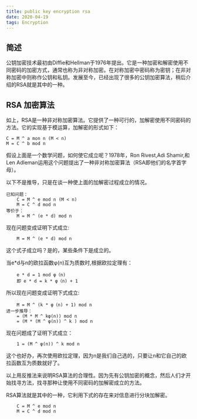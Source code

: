 ```yaml
---
title: public key encryption rsa
date: 2020-04-19 
tags: Encryption
---
```

## 简述

公钥加密技术最初由Diffie和Hellman于1976年提出。它是一种加密和解密使用不同密码的加密方式，通常也称为非对称加密。在对称加密中密码称为密钥；在非对称加密中则称作公钥和私钥。发展至今，已经出现了很多的公钥加密算法，稍后介绍的RSA就是其中的一种。

## RSA 加密算法
如上，RSA是一种非对称加密算法。它提供了一种可行的，加解密使用不同密码的方法。它的实现基于模运算，加解密的形式如下：

```
C = M ^ a mon n (M < n)
M = C ^ b mod n
```

假设上面是一个数学问题，如何使它成立呢？1978年，Ron Rivest,Adi Shamir,和Len Adleman运用这个问题提出了一种非对称加密算法（RSA即他们的名字首字母）。

以下不是推导，只是在谈一种使上面的加解密过程成立的情况。

```
已知问题：
	C = M ^ e mod n (M < n)
	M = C ^ d mod n
等价于：
	M = M ^ (e * d) mod n
```

现在问题变成证明下式成立:
```
	M = M ^ (e * d) mod n
```

这个式子成立吗？是的，某些条件下是成立的。

当e*d与n的欧拉函数φ(n)互为质数时,根据欧拉定理有：
```
	e * d = 1 mod φ（n)
	即 e * d = k * φ（n) + 1
```
所以现在问题变成证明下式成立:
```
	M = M ^ (k * φ（n) + 1) mod n
进一步推导：
	= (M * M ^ kφ(n)) mod n
	= (M * (M ^ φ(n)) ^ k ) mod n
```
现在问题成了证明下式成立：
```
	1 = (M ^ φ(n)) ^ k mod n
```
这个也好办，再次使用欧拉定理，因为n是我们自己选的，只要让n和它自己的欧拉函数互为质数就好了。

以上用反推法来说明RSA算法的合理性。因为先有公钥加密的概念，然后人们才开始找寻方法，找寻那种让使用不同密码的加解密成立的方法。

RSA算法就是其中的一种，它利用下式的存在来对信息进行分块加解密。
```
	C = M ^ e mod n
	M = C ^ d mod n
```
